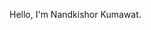 Hello, I'm Nandkishor Kumawat.
<!---
rohsikdnan/rohsikdnan is a ✨ special ✨ repository because its `README.md` (this file) appears on your GitHub profile.
You can click the Preview link to take a look at your changes.
--->
